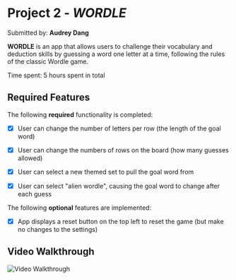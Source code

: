 # Project 2 - *WORDLE*

Submitted by: **Audrey Dang**

**WORDLE** is an app that allows users to challenge their vocabulary and deduction skills by guessing a word one letter at a time, following the rules of the classic Wordle game.

Time spent: 5 hours spent in total

## Required Features

The following **required** functionality is completed:

- [x] User can change the number of letters per row (the length of the goal word)
- [x] User can change the numbers of rows on the board (how many guesses allowed)
- [x] User can select a new themed set to pull the goal word from
- [x] User can select "alien wordle", causing the goal word to change after each guess


The following **optional** features are implemented:

- [x] App displays a reset button on the top left to reset the game (but make no changes to the settings)

## Video Walkthrough

![Video Walkthrough](https://i.imgur.com/ALn0yVw.gif)

